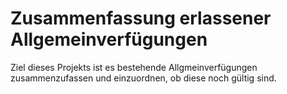 # Zusammenfassung erlassener Allgemeinverfügungen
Ziel dieses Projekts ist es bestehende Allgmeinverfügungen zusammenzufassen und einzuordnen, ob diese noch gültig sind.
